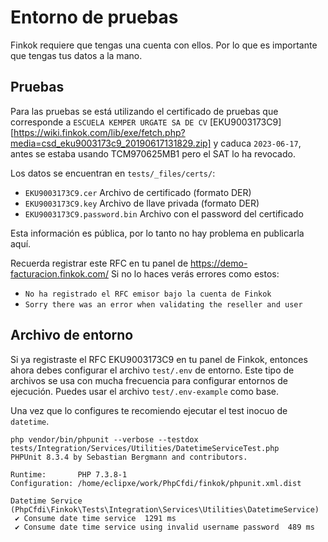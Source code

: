 # Entorno de pruebas

Finkok requiere que tengas una cuenta con ellos. Por lo que es importante que tengas tus datos a la mano.

## Pruebas

Para las pruebas se está utilizando el certificado de pruebas que corresponde a `ESCUELA KEMPER URGATE SA DE CV`
[EKU9003173C9][https://wiki.finkok.com/lib/exe/fetch.php?media=csd_eku9003173c9_20190617131829.zip] y caduca
`2023-06-17`, antes se estaba usando TCM970625MB1 pero el SAT lo ha revocado.

Los datos se encuentran en `tests/_files/certs/`:

- `EKU9003173C9.cer` Archivo de certificado (formato DER)
- `EKU9003173C9.key` Archivo de llave privada (formato DER)
- `EKU9003173C9.password.bin` Archivo con el password del certificado

Esta información es pública, por lo tanto no hay problema en publicarla aquí.

Recuerda registrar este RFC en tu panel de <https://demo-facturacion.finkok.com/>
Si no lo haces verás errores como estos:
- `No ha registrado el RFC emisor bajo la cuenta de Finkok`
- `Sorry there was an error when validating the reseller and user`

## Archivo de entorno

Si ya registraste el RFC EKU9003173C9 en tu panel de Finkok, entonces ahora debes configurar
el archivo `test/.env` de entorno. Este tipo de archivos se usa con mucha frecuencia para configurar
entornos de ejecución. Puedes usar el archivo `test/.env-example` como base.

Una vez que lo configures te recomiendo ejecutar el test inocuo de `datetime`.

```shell
php vendor/bin/phpunit --verbose --testdox tests/Integration/Services/Utilities/DatetimeServiceTest.php 
PHPUnit 8.3.4 by Sebastian Bergmann and contributors.

Runtime:       PHP 7.3.8-1
Configuration: /home/eclipxe/work/PhpCfdi/finkok/phpunit.xml.dist

Datetime Service (PhpCfdi\Finkok\Tests\Integration\Services\Utilities\DatetimeService)
 ✔ Consume date time service  1291 ms
 ✔ Consume date time service using invalid username password  489 ms
```

